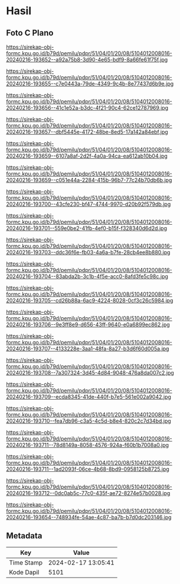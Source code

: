# Hasil

## Foto C Plano

https://sirekap-obj-formc.kpu.go.id/b79d/pemilu/pdpr/51/04/01/20/08/5104012008016-20240216-193652--a92a75b8-3d90-4e65-bdf9-8a66fe61f75f.jpg

https://sirekap-obj-formc.kpu.go.id/b79d/pemilu/pdpr/51/04/01/20/08/5104012008016-20240216-193655--c7e0443a-79de-4349-9c4b-8e77437d6b9e.jpg

https://sirekap-obj-formc.kpu.go.id/b79d/pemilu/pdpr/51/04/01/20/08/5104012008016-20240216-193656--41c1e52a-b3dc-4f21-90c4-62ce12787969.jpg

https://sirekap-obj-formc.kpu.go.id/b79d/pemilu/pdpr/51/04/01/20/08/5104012008016-20240216-193657--dbf5445e-4172-48be-8ed5-17a142a84ebf.jpg

https://sirekap-obj-formc.kpu.go.id/b79d/pemilu/pdpr/51/04/01/20/08/5104012008016-20240216-193659--6107a8af-2d2f-4a0a-94ca-ea612ab10b04.jpg

https://sirekap-obj-formc.kpu.go.id/b79d/pemilu/pdpr/51/04/01/20/08/5104012008016-20240216-193659--c051e44a-2284-415b-96b7-77c24b70db6b.jpg

https://sirekap-obj-formc.kpu.go.id/b79d/pemilu/pdpr/51/04/01/20/08/5104012008016-20240216-193700--43cfe230-bf47-4744-9970-d20b92f579db.jpg

https://sirekap-obj-formc.kpu.go.id/b79d/pemilu/pdpr/51/04/01/20/08/5104012008016-20240216-193701--559e0be2-41fb-4ef0-b15f-f328340d6d2d.jpg

https://sirekap-obj-formc.kpu.go.id/b79d/pemilu/pdpr/51/04/01/20/08/5104012008016-20240216-193703--ddc36f6e-fb03-4a6a-b7fe-28cb4ee8b880.jpg

https://sirekap-obj-formc.kpu.go.id/b79d/pemilu/pdpr/51/04/01/20/08/5104012008016-20240216-193704--83abda2b-3c1b-4f5e-acc0-8afd3fe5c98c.jpg

https://sirekap-obj-formc.kpu.go.id/b79d/pemilu/pdpr/51/04/01/20/08/5104012008016-20240216-193705--cd26b88a-6ac9-4224-8028-0cf3c26c5984.jpg

https://sirekap-obj-formc.kpu.go.id/b79d/pemilu/pdpr/51/04/01/20/08/5104012008016-20240216-193706--9e3ff8e9-d656-43ff-9640-e0a6899ec862.jpg

https://sirekap-obj-formc.kpu.go.id/b79d/pemilu/pdpr/51/04/01/20/08/5104012008016-20240216-193707--4133228e-3aa1-48fa-8a27-b3d6f60d005a.jpg

https://sirekap-obj-formc.kpu.go.id/b79d/pemilu/pdpr/51/04/01/20/08/5104012008016-20240216-193708--7a307324-3d45-4d84-9048-476a8da007c2.jpg

https://sirekap-obj-formc.kpu.go.id/b79d/pemilu/pdpr/51/04/01/20/08/5104012008016-20240216-193709--ecda8345-41de-440f-b7e5-561e002a9042.jpg

https://sirekap-obj-formc.kpu.go.id/b79d/pemilu/pdpr/51/04/01/20/08/5104012008016-20240216-193710--fea7db96-c3a5-4c5d-b8e4-820c2c7d34bd.jpg

https://sirekap-obj-formc.kpu.go.id/b79d/pemilu/pdpr/51/04/01/20/08/5104012008016-20240216-193711--78d8149a-8058-4576-924a-f60b1b7008a0.jpg

https://sirekap-obj-formc.kpu.go.id/b79d/pemilu/pdpr/51/04/01/20/08/5104012008016-20240216-193711--1ad2093f-06ce-4b68-8bd9-0958125b8725.jpg

https://sirekap-obj-formc.kpu.go.id/b79d/pemilu/pdpr/51/04/01/20/08/5104012008016-20240216-193712--0dc0ab5c-77c0-435f-ae72-8274e57b0028.jpg

https://sirekap-obj-formc.kpu.go.id/b79d/pemilu/pdpr/51/04/01/20/08/5104012008016-20240216-193654--748934fe-54ae-4c87-ba7b-b7d0dc203146.jpg


## Metadata

| Key        | Value               |
| ---------- | ------------------- |
| Time Stamp | 2024-02-17 13:05:41 |
| Kode Dapil | 5101                |



